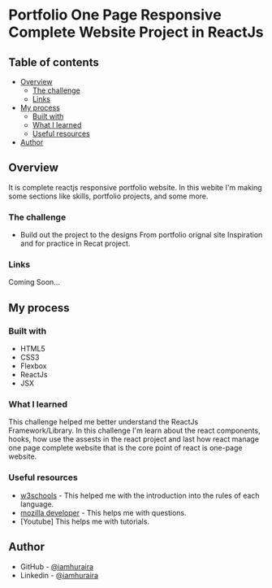 # Portfolio One Page Responsive Complete Website Project in ReactJs


## Table of contents

- [Overview](#overview)
  - [The challenge](#the-challenge)
  - [Links](#links)
- [My process](#my-process)
  - [Built with](#built-with)
  - [What I learned](#what-i-learned)
  - [Useful resources](#useful-resources)
- [Author](#author)

## Overview

It is complete reactjs responsive portfolio website. In this webite I'm making some sections like skills, portfolio projects, and some more. 

### The challenge

- Build out the project to the designs From portfolio orignal site Inspiration and for practice in Recat project.

### Links

Coming Soon...
<!-- - Solution URL: [Solution Link](https://github.com/iamhuraira/Cofena_Website)
- Live Site URL: [Live Site ](https://iamhuraira.github.io/Cofena_Website/) -->

## My process



### Built with

- HTML5
- CSS3
- Flexbox
- ReactJs
- JSX



### What I learned

This challenge helped me better understand the ReactJs Framework/Library. In this challenge I'm learn about the react components, hooks, how use the assests in the react project  and last how react manage one page complete website that is the core point of react is one-page website. 

### Useful resources

- [w3schools](https://www.w3schools.com/) - This helped me with the introduction into the rules of each language.
- [mozilla developer](https://developer.mozilla.org/) - This helps me with questions.
- [Youtube] This helps me with tutorials.

## Author

<!-- - Frontend Mentor - [@Huraira429](https://www.frontendmentor.io/profile/Huraira429) -->
- GitHub - [@iamhuraira](https://github.com/iamhuraira)
- Linkedin - [@iamhuraira](https://www.linkedin.com/in/iamhuraira)
<!-- - Twitter - [@i_am_huraira_](https://twitter.com/i_am_huraira_) -->
